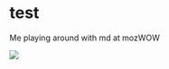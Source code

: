 # test
Me playing around with md at mozWOW

![](https://cloud.githubusercontent.com/assets/8457675/12849109/2b24b1dc-cc1e-11e5-8ef8-2a4d93bd510e.png)
